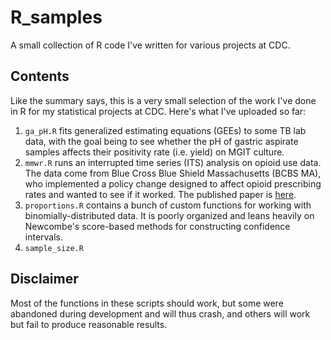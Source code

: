 # R_samples
A small collection of R code I've written for various projects at CDC.

## Contents
Like the summary says, this is a very small selection of the work I've done in R for my statistical projects at CDC. Here's what I've uploaded so far:

1. `ga_pH.R` fits generalized estimating equations (GEEs) to some TB lab data, with the goal being to see whether the pH of gastric aspirate samples affects their positivity rate (i.e. yield) on MGIT culture. 
2. `mmwr.R` runs an interrupted time series (ITS) analysis on opioid use data. The data come from Blue Cross Blue Shield Massachusetts (BCBS MA), who implemented a policy change designed to affect opioid prescribing rates and wanted to see if it worked. The published paper is [here](https://www.cdc.gov/mmwr/volumes/65/wr/mm6541a1.htm).
3. `proportions.R` contains a bunch of custom functions for working with binomially-distributed data. It is poorly organized and leans heavily on Newcombe's score-based methods for constructing confidence intervals.
4. `sample_size.R` 

## Disclaimer
Most of the functions in these scripts should work, but some were abandoned during development and will thus crash, and others will work but fail to produce reasonable results.
